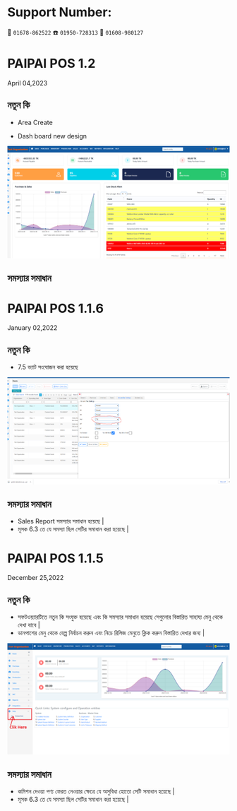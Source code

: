 
# Support Number:  
📱 `01678-862522` 
☎️ `01950-728313`
📱 `01608-980127`

# PAIPAI POS 1.2

April 04,2023


## নতুন কি
* Area Create



* Dash board new design

![](https://github.com/digitech-IT/Release-Note/blob/PaiPai-Pos/images/Screenshot%202023-04-13%20120816.png)

## সমস্যার সমাধান



# PAIPAI POS 1.1.6

January 02,2022


## নতুন কি

* 7.5 ভ্যাট সংযোজন করা হয়েছে

![](https://raw.githubusercontent.com/digitech-IT/Release-Note/PaiPai-Pos/images/release1_1.1.6.png)

## সমস্যার সমাধান

* Sales Report সমস্যার সমাধান হয়েছে |
* মূসক 6.3 তে যে সমস্যা ছিল সেটির সমাধান করা হয়েছে | 

# PAIPAI POS 1.1.5

December 25,2022


## নতুন কি

* সফটওয়্যারটিতে নতুন কি সংযুক্ত হয়েছে এবং কি সমস্যার সমাধান হয়েছে সেগুলোর বিস্তারিত সাহায্য মেনু থেকে দেখা যাবে | 
* ডানপাশের মেনু থেকে হেল্প নির্বাচন করুন এবং নিচে রিলিজ মেনুতে ক্লিক করুন বিস্তারিত দেখার জন্য |

![](https://raw.githubusercontent.com/digitech-IT/Release-Note/PaiPai-Pos/images/release1_1.1.5.png)

## সমস্যার সমাধান

* কমিশন দেওয়া পণ্য ফেরত নেওয়ার ক্ষেত্রে যে অসুবিধা হোতো সেটি সমাধান হয়েছে |
* মূসক 6.3 তে যে সমস্যা ছিল সেটির সমাধান করা হয়েছে | 
